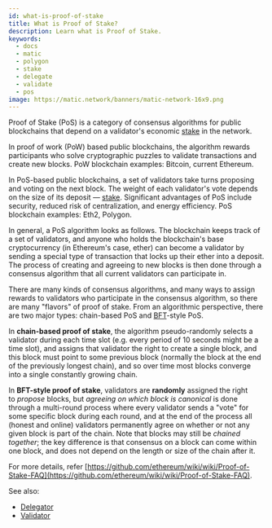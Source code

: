 ```yaml
---
id: what-is-proof-of-stake
title: What is Proof of Stake?
description: Learn what is Proof of Stake.
keywords:
  - docs
  - matic
  - polygon
  - stake
  - delegate
  - validate
  - pos
image: https://matic.network/banners/matic-network-16x9.png 
---
```


Proof of Stake (PoS) is a category of consensus algorithms for public blockchains that depend on a validator's economic [stake](/docs/validate/glossary#staking) in the network.

In proof of work (PoW) based public blockchains, the algorithm rewards participants who solve cryptographic puzzles to validate transactions and create new blocks. PoW blockchain examples: Bitcoin, current Ethereum.

In PoS-based public blockchains, a set of validators take turns proposing and voting on the next block. The weight of each validator's vote depends on the size of its deposit — [stake](/docs/validate/glossary#staking). Significant advantages of PoS include security, reduced risk of centralization, and energy efficiency. PoS blockchain examples: Eth2, Polygon.

In general, a PoS algorithm looks as follows. The blockchain keeps track of a set of validators, and anyone who holds the blockchain's base cryptocurrency (in Ethereum's case, ether) can become a validator by sending a special type of transaction that locks up their ether into a deposit. The process of creating and agreeing to new blocks is then done through a consensus algorithm that all current validators can participate in.

There are many kinds of consensus algorithms, and many ways to assign rewards to validators who participate in the consensus algorithm, so there are many "flavors" of proof of stake. From an algorithmic perspective, there are two major types: chain-based PoS and [BFT](https://en.wikipedia.org/wiki/Byzantine_fault_tolerance)-style PoS.

In **chain-based proof of stake**, the algorithm pseudo-randomly selects a validator during each time slot (e.g. every period of 10 seconds might be a time slot), and assigns that validator the right to create a single block, and this block must point to some previous block (normally the block at the end of the previously longest chain), and so over time most blocks converge into a single constantly growing chain.

In **BFT-style proof of stake**, validators are **randomly** assigned the right to *propose* blocks, but *agreeing on which block is canonical* is done through a multi-round process where every validator sends a "vote" for some specific block during each round, and at the end of the process all (honest and online) validators permanently agree on whether or not any given block is part of the chain. Note that blocks may still be *chained together*; the key difference is that consensus on a block can come within one block, and does not depend on the length or size of the chain after it.

For more details, refer [https://github.com/ethereum/wiki/wiki/Proof-of-Stake-FAQ](https://github.com/ethereum/wiki/wiki/Proof-of-Stake-FAQ).

See also:

* [Delegator](/docs/validate/glossary#delegator)
* [Validator](/docs/validate/glossary#validator)
